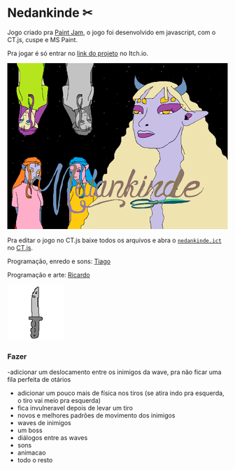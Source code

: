 # Nedankinde ✂

Jogo criado pra [Paint Jam](https://itch.io/jam/paint-jam-2021), o jogo foi desenvolvido em javascript, com o CT.js, cuspe e MS Paint.

Pra jogar é só entrar no [link do projeto](https://mexerica.itch.io/nedankinde) no Itch.io.

![Nedankinde](/nedankinde/img/alguem_fundo.png)

Pra editar o jogo no CT.js baixe todos os arquivos e abra o [`nedankinde.ict`](/nedankinde.ict) no [CT.js](https://docs.ctjs.rocks/).

Programação, enredo e sons: [Tiago](https://github.com/mexerica)

Programação e arte: [Ricardo](https://github.com/sleiph)

![quinaife](/nedankinde/img/quinaife.png)


### Fazer

-adicionar um deslocamento entre os inimigos da wave, pra não ficar uma fila perfeita de otários
- adicionar um pouco mais de física nos tiros (se atira indo pra esquerda, o tiro vai meio pra esquerda)
- fica invulneravel depois de levar um tiro
- novos e melhores padrões de movimento dos inimigos
- waves de inimigos
- um boss
- diálogos entre as waves
- sons
- animacao
- todo o resto
